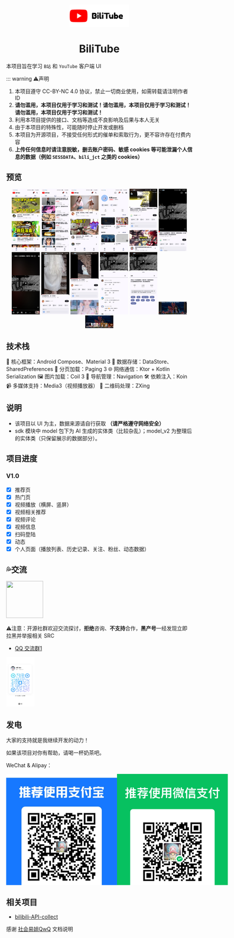<p align="center">
    <img src="./assets/img/logo_light.png"  />
</p>
<h1 align="center">BiliTube</h1>

本项目旨在学习 `B站` 和 `YouTube` 客户端 UI

::: warning ⚠️声明

1. 本项目遵守 CC-BY-NC 4.0 协议，禁止一切商业使用，如需转载请注明作者 ID
2. **请勿滥用，本项目仅用于学习和测试！请勿滥用，本项目仅用于学习和测试！请勿滥用，本项目仅用于学习和测试！**
3. 利用本项目提供的接口、文档等造成不良影响及后果与本人无关
4. 由于本项目的特殊性，可能随时停止开发或删档
5. 本项目为开源项目，不接受任何形式的催单和索取行为，更不容许存在付费内容
6. **上传任何信息时请注意脱敏，删去账户密码、敏感 cookies 等可能泄漏个人信息的数据（例如 `SESSDATA`、`bili_jct` 之类的 cookies）**

## 预览

<p align="center">
    <img src="./assets/img/Screenshot_1.jpg" style="max-width: 15%; height: auto;">
    <img src="./assets/img/Screenshot_2.jpg" style="max-width: 15%; height: auto;">
    <img src="./assets/img/Screenshot_3.jpg" style="max-width: 15%; height: auto;">
    <img src="./assets/img/Screenshot_4.jpg" style="max-width: 15%; height: auto;">
    <img src="./assets/img/Screenshot_5.jpg" style="max-width: 15%; height: auto;">
    <img src="./assets/img/Screenshot_6.jpg" style="max-width: 15%; height: auto;">
    <img src="./assets/img/Screenshot_7.jpg" style="max-width: 15%; height: auto;">
    <img src="./assets/img/Screenshot_8.jpg" style="max-width: 15%; height: auto;">
    <img src="./assets/img/Screenshot_9.jpg" style="max-width: 15%; height: auto;">
    <img src="./assets/img/Screenshot_10.jpg" style="max-width: 15%; height: auto;">
    <img src="./assets/img/Screenshot_11.jpg" style="max-width: 15%; height: auto;">
    <img src="./assets/img/Screenshot_12.jpg" style="max-width: 15%; height: auto;">
    <img src="./assets/img/Screenshot_13.jpg" style="max-width: 15%; height: auto;">
</p>


## 技术栈

🚀 核心框架：Android Compose、Material 3
💾 数据存储：DataStore、SharedPreferences
📄 分页加载：Paging 3
🌐 网络通信：Ktor + Kotlin Serialization
🖼️ 图片加载：Coil 3
🧭 导航管理：Navigation
🛠️ 依赖注入：Koin
📹 多媒体支持：Media3（视频播放器）
🔳 二维码处理：ZXing

## 说明

- 该项目以 UI 为主，数据来源请自行获取 **（请严格遵守网络安全）**
- sdk 模块中 model 包下为 AI 生成的实体类（比较杂乱）；model_v2 为整理后的实体类（只保留展示的数据部分）。

## 项目进度

### V1.0

- [x] 推荐页
- [x] 热门页
- [x] 视频播放（横屏、竖屏）
- [x] 视频相关推荐
- [x] 视频评论
- [x] 视频信息
- [x] 扫码登陆
- [x] 动态
- [x] 个人页面（播放列表、历史记录、关注、粉丝、动态数据）

## 💦交流

<img src="./assets/img/avatar.png" width="100" height="100" />

⚠注意：开源社群欢迎交流探讨，**拒绝**咨询、**不支持**合作，**黑产号**一经发现立即拉黑并举报相关 SRC

- [QQ 交流群1](https://qm.qq.com/q/lgnFYGDHOM)

<img src="./assets/img/qq_1.jpg" style="max-width: 15%; height: auto;">


## 发电

大家的支持就是我继续开发的动力！

如果该项目对你有帮助，请喝一杯奶茶吧。

WeChat & Alipay：

<div style="display: flex;">
    <img src="./assets/img/alipay.jpg" width="300" height="300"/>
    <img src="./assets/img/weixin.png" width="300" height="300" />
</div>

## 相关项目

- [bilibili-API-collect](https://github.com/SocialSisterYi/bilibili-API-collect.git)

感谢 [社会易姐QwQ](https://github.com/SocialSisterYi) 文档说明

